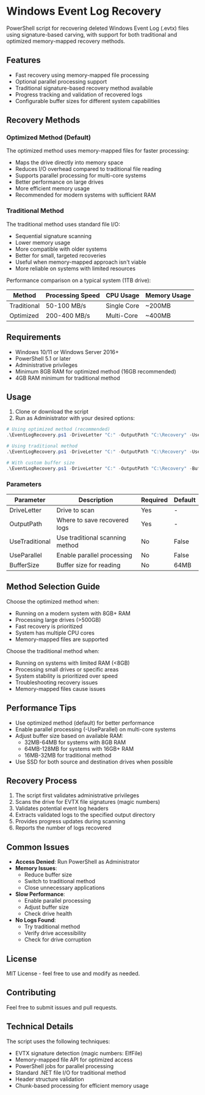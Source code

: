 # Windows Event Log Recovery

PowerShell script for recovering deleted Windows Event Log (.evtx) files using signature-based carving, with support for both traditional and optimized memory-mapped recovery methods.

## Features

- Fast recovery using memory-mapped file processing
- Optional parallel processing support
- Traditional signature-based recovery method available
- Progress tracking and validation of recovered logs
- Configurable buffer sizes for different system capabilities

## Recovery Methods

### Optimized Method (Default)
The optimized method uses memory-mapped files for faster processing:
- Maps the drive directly into memory space
- Reduces I/O overhead compared to traditional file reading
- Supports parallel processing for multi-core systems
- Better performance on large drives
- More efficient memory usage
- Recommended for modern systems with sufficient RAM

### Traditional Method
The traditional method uses standard file I/O:
- Sequential signature scanning
- Lower memory usage
- More compatible with older systems
- Better for small, targeted recoveries
- Useful when memory-mapped approach isn't viable
- More reliable on systems with limited resources

Performance comparison on a typical system (1TB drive):

| Method     | Processing Speed | CPU Usage | Memory Usage |
|------------|-----------------|-----------|--------------|
| Traditional| 50-100 MB/s     | Single Core| ~200MB      |
| Optimized  | 200-400 MB/s    | Multi-Core | ~400MB      |

## Requirements

- Windows 10/11 or Windows Server 2016+
- PowerShell 5.1 or later
- Administrative privileges
- Minimum 8GB RAM for optimized method (16GB recommended)
- 4GB RAM minimum for traditional method

## Usage

1. Clone or download the script
2. Run as Administrator with your desired options:

```powershell
# Using optimized method (recommended)
.\EventLogRecovery.ps1 -DriveLetter "C:" -OutputPath "C:\Recovery" -UseParallel

# Using traditional method
.\EventLogRecovery.ps1 -DriveLetter "C:" -OutputPath "C:\Recovery" -UseTraditional

# With custom buffer size
.\EventLogRecovery.ps1 -DriveLetter "C:" -OutputPath "C:\Recovery" -BufferSize 128MB
```

### Parameters

| Parameter | Description | Required | Default |
|-----------|-------------|----------|---------|
| DriveLetter | Drive to scan | Yes | - |
| OutputPath | Where to save recovered logs | Yes | - |
| UseTraditional | Use traditional scanning method | No | False |
| UseParallel | Enable parallel processing | No | False |
| BufferSize | Buffer size for reading | No | 64MB |

## Method Selection Guide

Choose the optimized method when:
- Running on a modern system with 8GB+ RAM
- Processing large drives (>500GB)
- Fast recovery is prioritized
- System has multiple CPU cores
- Memory-mapped files are supported

Choose the traditional method when:
- Running on systems with limited RAM (<8GB)
- Processing small drives or specific areas
- System stability is prioritized over speed
- Troubleshooting recovery issues
- Memory-mapped files cause issues

## Performance Tips

- Use optimized method (default) for better performance
- Enable parallel processing (-UseParallel) on multi-core systems
- Adjust buffer size based on available RAM:
  - 32MB-64MB for systems with 8GB RAM
  - 64MB-128MB for systems with 16GB+ RAM
  - 16MB-32MB for traditional method
- Use SSD for both source and destination drives when possible

## Recovery Process

1. The script first validates administrative privileges
2. Scans the drive for EVTX file signatures (magic numbers)
3. Validates potential event log headers
4. Extracts validated logs to the specified output directory
5. Provides progress updates during scanning
6. Reports the number of logs recovered

## Common Issues

- **Access Denied**: Run PowerShell as Administrator
- **Memory Issues**: 
  - Reduce buffer size
  - Switch to traditional method
  - Close unnecessary applications
- **Slow Performance**: 
  - Enable parallel processing
  - Adjust buffer size
  - Check drive health
- **No Logs Found**: 
  - Try traditional method
  - Verify drive accessibility
  - Check for drive corruption

## License

MIT License - feel free to use and modify as needed.

## Contributing

Feel free to submit issues and pull requests.

## Technical Details

The script uses the following techniques:
- EVTX signature detection (magic numbers: ElfFile)
- Memory-mapped file API for optimized access
- PowerShell jobs for parallel processing
- Standard .NET file I/O for traditional method
- Header structure validation
- Chunk-based processing for efficient memory usage